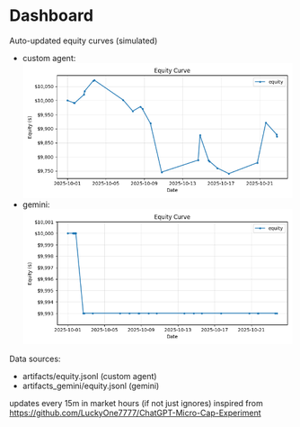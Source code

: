 # Dashboard

Auto-updated equity curves (simulated)

- custom agent: ![Equity Curve](artifacts/equity.png?v=0aefb86)
- gemini: ![Equity Curve (Gemini)](artifacts_gemini/equity.png?v=0aefb86)

Data sources:
- artifacts/equity.jsonl (custom agent)
- artifacts_gemini/equity.jsonl (gemini)

updates every 15m in market hours (if not just ignores)
inspired from https://github.com/LuckyOne7777/ChatGPT-Micro-Cap-Experiment